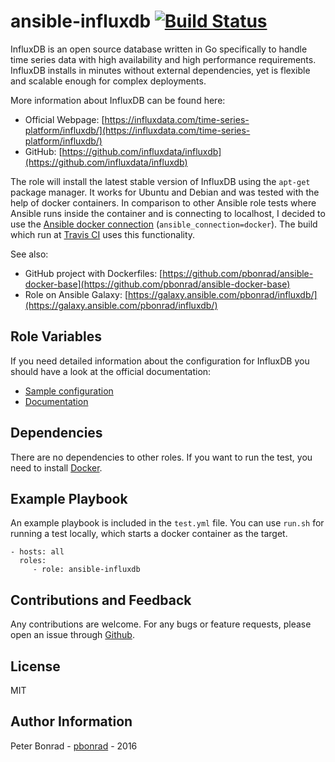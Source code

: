 ansible-influxdb [![Build Status](https://travis-ci.org/pbonrad/ansible-influxdb.svg?branch=master)](https://travis-ci.org/pbonrad/ansible-influxdb)
================

InfluxDB is an open source database written in Go specifically to handle time series data with high availability and high performance requirements. InfluxDB installs in minutes without external dependencies, yet is flexible and scalable enough for complex deployments.

More information about InfluxDB can be found here:
- Official Webpage:  [https://influxdata.com/time-series-platform/influxdb/](https://influxdata.com/time-series-platform/influxdb/)
- GitHub:  [https://github.com/influxdata/influxdb](https://github.com/influxdata/influxdb)

The role will install the latest stable version of InfluxDB using the `apt-get` package manager. It works for Ubuntu and Debian and was tested with the help of docker containers. In comparison to other Ansible role tests where Ansible runs inside the container and is connecting to localhost, I decided to use the [Ansible docker connection](http://docs.ansible.com/ansible/intro_inventory.html#non-ssh-connection-types) (`ansible_connection=docker`). The build which run at [Travis CI](https://travis-ci.org/pbonrad/ansible-influxdb) uses this functionality.

See also:
- GitHub project with Dockerfiles:  [https://github.com/pbonrad/ansible-docker-base](https://github.com/pbonrad/ansible-docker-base)
- Role on Ansible Galaxy:  [https://galaxy.ansible.com/pbonrad/influxdb/](https://galaxy.ansible.com/pbonrad/influxdb/)

Role Variables
--------------

If you need detailed information about the configuration for InfluxDB you should have a look at the official documentation:
- [Sample configuration](https://github.com/influxdata/influxdb/blob/master/etc/config.sample.toml)
- [Documentation](https://docs.influxdata.com/influxdb/v0.13/administration/config/)

Dependencies
------------

There are no dependencies to other roles. If you want to run the test, you need to install [Docker](https://www.docker.com/).

Example Playbook
----------------

An example playbook is included in the `test.yml` file. You can use `run.sh` for running a test locally, which starts a docker container as the target.

    - hosts: all
      roles:
         - role: ansible-influxdb

Contributions and Feedback
--------------------------
Any contributions are welcome. For any bugs or feature requests, please open an issue through [Github](https://github.com/pbonrad/ansible-influxdb/issues).

License
-------

MIT

Author Information
------------------

Peter Bonrad - [pbonrad](https://github.com/pbonrad) - 2016

